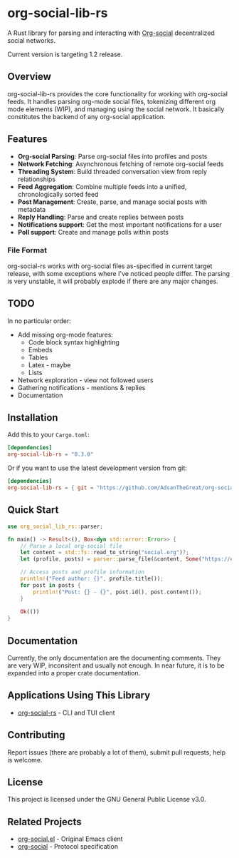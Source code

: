 # org-social-lib-rs

A Rust library for parsing and interacting with [Org-social](https://github.com/tanrax/org-social) decentralized social networks.

Current version is targeting 1.2 release.

## Overview

org-social-lib-rs provides the core functionality for working with org-social feeds. It handles parsing org-mode social files, tokenizing different org mode elements (WIP), and managing using the social network.
It basically constitutes the backend of any org-social application.

## Features

- **Org-social Parsing**: Parse org-social files into profiles and posts
- **Network Fetching**: Asynchronous fetching of remote org-social feeds
- **Threading System**: Build threaded conversation view from reply relationships
- **Feed Aggregation**: Combine multiple feeds into a unified, chronologically sorted feed
- **Post Management**: Create, parse, and manage social posts with metadata
- **Reply Handling**: Parse and create replies between posts
- **Notifications support**: Get the most important notifications for a user
- **Poll support**: Create and manage polls within posts

### File Format

org-social-rs works with org-social files as-specified in current target release, with some exceptions where I've noticed people differ. The parsing is very unstable, it will probably explode if there are any major changes.

## TODO
In no particular order:
- Add missing org-mode features:
  - Code block syntax highlighting
  - Embeds
  - Tables
  - Latex - maybe
  - Lists
- Network exploration - view not followed users
- Gathering notifications - mentions & replies
- Documentation

## Installation

Add this to your `Cargo.toml`:

```toml
[dependencies]
org-social-lib-rs = "0.3.0"
```

Or if you want to use the latest development version from git:

```toml
[dependencies]
org-social-lib-rs = { git = "https://github.com/AdsanTheGreat/org-social-lib-rs" }
```

## Quick Start

```rust
use org_social_lib_rs::parser;

fn main() -> Result<(), Box<dyn std::error::Error>> {
    // Parse a local org-social file
    let content = std::fs::read_to_string("social.org")?;
    let (profile, posts) = parser::parse_file(&content, Some("https://example.com/social.org".to_string()));

    // Access posts and profile information
    println!("Feed author: {}", profile.title());
    for post in posts {
        println!("Post: {} - {}", post.id(), post.content());
    }
    
    Ok(())
}
```

## Documentation

Currently, the only documentation are the documenting comments. They are very WIP, inconsitent and usually not enough. In near future, it is to be expanded into a proper crate documentation.




## Applications Using This Library

- [org-social-rs](https://github.com/AdsanTheGreat/org-social-rs) - CLI and TUI client

## Contributing

Report issues (there are probably a lot of them), submit pull requests, help is welcome.

## License

This project is licensed under the GNU General Public License v3.0.

## Related Projects

- [org-social.el](https://github.com/tanrax/org-social.el) - Original Emacs client  
- [org-social](https://github.com/tanrax/org-social) - Protocol specification

